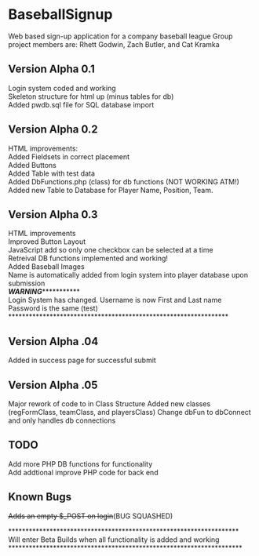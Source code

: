 # BaseballSignup
Web based sign-up application for a company baseball league
Group project members are: Rhett Godwin, Zach Butler, and Cat Kramka

Version Alpha 0.1
-----------------
Login system coded and working<br>
Skeleton structure for html up (minus tables for db)<BR>
Added pwdb.sql file for SQL database import<br>

Version Alpha 0.2
--------------------
HTML improvements:<br>
Added Fieldsets in correct placement<br>
Added Buttons<br>
Added Table with test data<br>
Added DbFunctions.php (class) for db functions (NOT WORKING ATM!)<br>
Added new Table to Database for Player Name, Position, Team.<br>

Version Alpha 0.3
--------------------
HTML improvements<br>
Improved Button Layout<br>
JavaScript add so only one checkbox can be selected at a time<br>
Retreival DB functions implemented and working!<BR>
Added Baseball Images<br>
Name is automatically added from login system into player database upon submission<br>
***********************WARNING**********************************<br>
Login System has changed. Username is now First and Last name<br>
Password is the same (test)<br>
****************************************************************<br>

Version Alpha .04
-------------------
Added in success page for successful submit<br>

Version Alpha .05
-------------------
Major rework of code to in Class Structure
Added new classes (regFormClass, teamClass, and playersClass)
Change dbFun to dbConnect and only handles db connections


TODO
-------------------
Add more PHP DB functions for functionality<br>
Add addtional improve PHP code for back end<br>

Known Bugs
--------------------------------
<s>Adds an empty $_POST on login</s>(BUG SQUASHED)<br>

*******************************************************************<br>
Will enter Beta Builds when all functionality is added and working<BR>
********************************************************************<br>